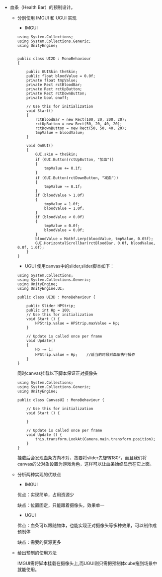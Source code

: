 + 血条（Health Bar）的预制设计。
    + 分别使用 IMGUI 和 UGUI 实现
        + IMGUI
        ```
        using System.Collections;
        using System.Collections.Generic;
        using UnityEngine;


        public class UI2D : MonoBehaviour
        {

            public GUISkin theSkin;
            public float bloodValue = 0.0f;
            private float tmpValue;
            private Rect rctBloodBar;
            private Rect rctUpButton;
            private Rect rctDownButton;
            private bool onoff;

            // Use this for initialization
            void Start()
            {
                rctBloodBar = new Rect(100, 20, 200, 20);
                rctUpButton = new Rect(50, 20, 40, 20);
                rctDownButton = new Rect(50, 50, 40, 20);
                tmpValue = bloodValue;
            }

            void OnGUI()
            {
                GUI.skin = theSkin;
                if (GUI.Button(rctUpButton, "加血"))
                {
                    tmpValue += 0.1f;
                }
                if (GUI.Button(rctDownButton, "减血"))
                {
                    tmpValue -= 0.1f;
                }
                if (bloodValue > 1.0f)
                {
                    tmpValue = 1.0f;
                    bloodValue = 1.0f;
                }
                if (bloodValue < 0.0f)
                {
                    tmpValue = 0.0f;
                    bloodValue = 0.0f;
                }
                bloodValue = Mathf.Lerp(bloodValue, tmpValue, 0.05f);
                GUI.HorizontalScrollbar(rctBloodBar, 0.0f, bloodValue, 0.0f, 1.0f);
            }
        }

        ```
        + UGUI
        使用canvas中的slider,slider脚本如下：
        ```
        using System.Collections;
        using System.Collections.Generic;
        using UnityEngine;
        using UnityEngine.UI;

        public class UI3D : MonoBehaviour {

            public Slider HPStrip;
            public int Hp = 100;
            // Use this for initialization
            void Start () {
                HPStrip.value = HPStrip.maxValue = Hp;
            }

            // Update is called once per frame
            void Update()
            {
                Hp -= 1;
                HPStrip.value = Hp;    //适当的时候对血条执行操作
            }
        }
        ```
        同时canvas挂载以下脚本保证正对摄像头
        ```
        using System.Collections;
        using System.Collections.Generic;
        using UnityEngine;

        public class CanvasUI : MonoBehaviour {

	        // Use this for initialization
	        void Start () {
		
	        }
	
	        // Update is called once per frame
	        void Update () {
                this.transform.LookAt(Camera.main.transform.position);
            }
        }

        ```
        挂载后会发现血条方向不对，故要将slider先旋转180°，而且我们将canvas的父对象设置为游戏角色，这样可以让血条始终显示在它上面。
    + 分析两种实现的优缺点
        + IMGUI

        优点：实现简单，占用资源少
        
        缺点：位置固定，只能跟着摄像头，效果单一

        + UGUI

        优点：血条可以跟随物体，也能实现正对摄像头等多种效果，可以制作成预制体

        缺点：需要的资源更多
    + 给出预制的使用方法

        IMGUI需将脚本挂载在摄像头上,而UGUI则只需把预制体cube拖到场景中就能使用。
